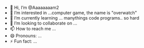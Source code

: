 - 👋 Hi, I’m @Aaaaaaaam2
- 👀 I’m interested in ...computer game, the name is "overwatch"
- 🌱 I’m currently learning ... manythings code programs.. so hard 
- 💞️ I’m looking to collaborate on ...
- 📫 How to reach me ...
- 😄 Pronouns: ...
- ⚡ Fun fact: ...

<!---
Aaaaaaaam2/Aaaaaaaam2 is a ✨ special ✨ repository because its `README.md` (this file) appears on your GitHub profile.
You can click the Preview link to take a look at your changes.
--->
